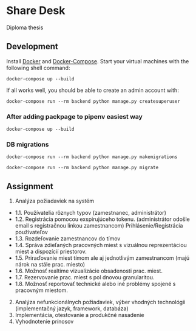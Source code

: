 Share Desk
==========

Diploma thesis

## Development

Install [Docker](https://docs.docker.com/install/) and [Docker-Compose](https://docs.docker.com/compose/). Start your
virtual machines with the following shell command:

`docker-compose up --build`

If all works well, you should be able to create an admin account with:

`docker-compose run --rm backend python manage.py createsuperuser`

### After adding packpage to pipenv  easiest way

`docker-compose up --build`

### DB migrations

`docker-compose run --rm backend python manage.py makemigrations`

`docker-compose run --rm backend python manage.py migrate`

## Assignment

1. Analýza požiadaviek na systém

- 1.1. Používatelia rôznych typov (zamestnanec, administrátor)
- 1.2. Registrácia pomocou exspirujúceho tokenu. (administrátor odošle email s registračnou linkou zamestnancom)
  Prihlásenie/Registrácia používateľov
- 1.3. Rozdeľovanie zamestnancov do tímov
- 1.4. Správa zdieľaných pracovných miest s vizuálnou reprezentáciou miest a dispozícií priestorov.
- 1.5. Priraďovanie miest tímom ale aj jednotlivým zamestnancom (majú nárok na stále prac. miesto)
- 1.6. Možnosť realtime vizualizácie obsadenosti prac. miest.
- 1.7. Rezervovanie prac. miest s pol dnovou granularitou.
- 1.8. Možnosť reportovať technické alebo iné problémy spojené s pracovným miestom.

2. Analýza nefunkcionálnych požiadaviek, výber vhodných technológii (implementačný jazyk, framework, databáza)
3. Implementácia, otestovanie a produkčné nasadenie
4. Vyhodnotenie prínosov
